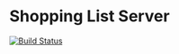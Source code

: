 # Shopping List Server

[![Build Status](https://travis-ci.org/<mdmunifhasan8520>/<ShoppingListServer>.svg?branch=master)](https://travis-ci.org/<mdmunifhasan8520>/<ShoppingListServer>)
